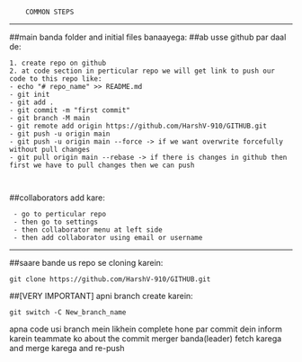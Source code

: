         COMMON STEPS
-----------------------------------------
##main banda folder and initial files banaayega:
##ab usse github par daal de:
```
1. create repo on github
2. at code section in perticular repo we will get link to push our code to this repo like: 
- echo "# repo_name" >> README.md
- git init
- git add .
- git commit -m "first commit"
- git branch -M main
- git remote add origin https://github.com/HarshV-910/GITHUB.git
- git push -u origin main
- git push -u origin main --force -> if we want overwrite forcefully without pull changes
- git pull origin main --rebase -> if there is changes in github then first we have to pull changes then we can push



```

##collaborators add kare:
```
 - go to perticular repo
 - then go to settings
 - then collaborator menu at left side
 - then add collaborator using email or username
```

------------------- 
##saare bande us repo se cloning karein:
```
git clone https://github.com/HarshV-910/GITHUB.git
```
##[VERY IMPORTANT] apni branch create karein:
```
git switch -C New_branch_name
```
apna code usi branch mein likhein
 complete hone par commit dein
 inform karein teammate ko about the commit
 merger banda(leader) fetch karega and merge karega and re-push